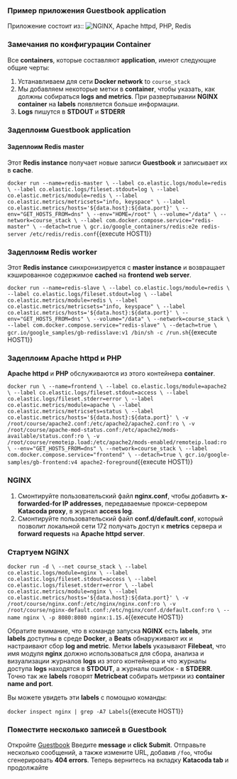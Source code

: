 ### Пример приложения Guestbook application
Приложение состоит из::
![NGINX, Apache httpd, PHP, Redis](https://raw.githubusercontent.com/elastic/katacoda-scenarios/master/images/GuestbookArchWithNGINX.001.png)

### Замечания по конфигурации Container
Все **containers**, которые составляют **application**, имеют следующие общие черты:
1. Устанавливаем для сети **Docker network** to `course_stack`
1. Мы добавляем некоторые метки в **container**, чтобы указать, как должны собираться **logs and metrics**. При развертывании **NGINX container** на **labels** появляется больше информации.
1. **Logs** пишутся в **STDOUT** и **STDERR**

### Задеплоим **Guestbook application**

#### Задеплоим **Redis master**
Этот **Redis instance** получает новые записи **Guestbook** и записывает их в **cache**.

`docker run --name=redis-master \
  --label co.elastic.logs/module=redis \
  --label co.elastic.logs/fileset.stdout=log \
  --label co.elastic.metrics/module=redis \
  --label co.elastic.metrics/metricsets="info, keyspace" \
  --label co.elastic.metrics/hosts='${data.host}:${data.port}' \
  --env="GET_HOSTS_FROM=dns" \
  --env="HOME=/root" \
  --volume="/data" \
  --network=course_stack \
  --label com.docker.compose.service="redis-master" \
  --detach=true \
  gcr.io/google_containers/redis:e2e redis-server /etc/redis/redis.conf`{{execute HOST1}}

### Задеплоим **Redis worker**
Этот **Redis instance** синхронизируется с **master instance** и возвращает кэшированное содержимое **cached** на **frontend web server**.

`docker run --name=redis-slave \
  --label co.elastic.logs/module=redis \
  --label co.elastic.logs/fileset.stdout=log \
  --label co.elastic.metrics/module=redis \
  --label co.elastic.metrics/metricsets="info, keyspace" \
  --label co.elastic.metrics/hosts='${data.host}:${data.port}' \
  --env="GET_HOSTS_FROM=dns" \
  --volume="/data" \
  --network=course_stack \
  --label com.docker.compose.service="redis-slave" \
  --detach=true \
  gcr.io/google_samples/gb-redisslave:v1 /bin/sh -c /run.sh`{{execute HOST1}}

### Задеплоим **Apache httpd** и **PHP**
**Apache httpd** и **PHP** обслуживаются из этого контейнера **container**.

`docker run \
  --name=frontend \
  --label co.elastic.logs/module=apache2 \
  --label co.elastic.logs/fileset.stdout=access \
  --label co.elastic.logs/fileset.stderr=error \
  --label co.elastic.metrics/module=apache \
  --label co.elastic.metrics/metricsets=status \
  --label co.elastic.metrics/hosts='${data.host}:${data.port}' \
  -v /root/course/apache2.conf:/etc/apache2/apache2.conf:ro \
  -v /root/course/apache-mod-status.conf:/etc/apache2/mods-available/status.conf:ro \
  -v /root/course/remoteip.load:/etc/apache2/mods-enabled/remoteip.load:ro \
  --env="GET_HOSTS_FROM=dns" \
  --network=course_stack \
  --label com.docker.compose.service="frontend" \
  --detach=true \
  gcr.io/google-samples/gb-frontend:v4 apache2-foreground`{{execute HOST1}}


### NGINX
1. Смонтируйте пользовательский файл **nginx.conf**, чтобы добавить **x-forwarded-for IP addresses**, передаваемые прокси-сервером **Katacoda proxy**, в журнал **access log**.
1. Смонтируйте пользовательский файл **conf.d/default.conf**, который позволит локальной сети 172 получать доступ к **metrics** сервера и **forward requests** на **Apache httpd server**.

### Стартуем NGINX
`docker run -d \
--net course_stack \
--label co.elastic.logs/module=nginx \
--label co.elastic.logs/fileset.stdout=access \
--label co.elastic.logs/fileset.stderr=error \
--label co.elastic.metrics/module=nginx \
--label co.elastic.metrics/hosts='${data.host}:${data.port}' \
-v /root/course/nginx.conf:/etc/nginx/nginx.conf:ro \
-v /root/course/nginx-default.conf:/etc/nginx/conf.d/default.conf:ro \
--name nginx \
-p 8080:8080 nginx:1.15.4`{{execute HOST1}}

Обратите внимание, что в команде запуска **NGINX** есть **labels**, эти **labels** доступны в среде **Docker**,  а **Beats** обнаруживают их и настраивают сбор **log and metric**. Метки **labels** указывают **Filebeat**, что имя модуля  **nginx** должно использоваться для сбора, анализа и визуализации журналов **logs** из этого контейнера и что журналы доступа **logs** находятся в **STDOUT**, а журналы ошибок - в **STDERR**. Точно так же **labels** говорят **Metricbeat** собирать метрики из **container name and port**.

Вы можете увидеть эти **labels** с помощью команды:

`docker inspect nginx | grep -A7 Labels`{{execute HOST1}}

### Поместите несколько записей в **Guestbook**
Откройте [Guestbook](https://[[HOST_SUBDOMAIN]]-8080-[[KATACODA_HOST]].environments.katacoda.com/)
Введите **message** и **click Submit**. Отправьте несколько сообщений, а также измените URL, добавив `/foo`, чтобы сгенерировать **404 errors**. Теперь вернитесь на вкладку **Katacoda tab** и продолжайте

